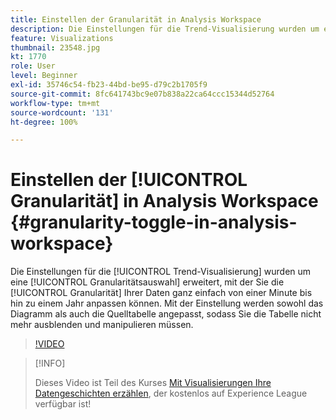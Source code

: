 ```yaml
---
title: Einstellen der Granularität in Analysis Workspace
description: Die Einstellungen für die Trend-Visualisierung wurden um eine Granularitätsauswahl erweitert, mit der Sie die Granularität Ihrer Daten ganz einfach von einer Minute bis hin zu einem Jahr anpassen können. Mit der Einstellung werden sowohl das Diagramm als auch die Quelltabelle angepasst, sodass Sie die Tabelle nicht mehr ausblenden und manipulieren müssen.
feature: Visualizations
thumbnail: 23548.jpg
kt: 1770
role: User
level: Beginner
exl-id: 35746c54-fb23-44bd-be95-d79c2b1705f9
source-git-commit: 8fc641743bc9e07b838a22ca64ccc15344d52764
workflow-type: tm+mt
source-wordcount: '131'
ht-degree: 100%

---
```


# Einstellen der [!UICONTROL Granularität] in Analysis Workspace {#granularity-toggle-in-analysis-workspace}

Die Einstellungen für die [!UICONTROL Trend-Visualisierung] wurden um eine [!UICONTROL Granularitätsauswahl] erweitert, mit der Sie die [!UICONTROL Granularität] Ihrer Daten ganz einfach von einer Minute bis hin zu einem Jahr anpassen können. Mit der Einstellung werden sowohl das Diagramm als auch die Quelltabelle angepasst, sodass Sie die Tabelle nicht mehr ausblenden und manipulieren müssen.

>[!VIDEO](https://video.tv.adobe.com/v/23548/?quality=12&learn=on)

>[!INFO]
>
> Dieses Video ist Teil des Kurses [Mit Visualisierungen Ihre Datengeschichten erzählen](https://experienceleague.adobe.com/?recommended=Analytics-U-1-2021.1.visualizations&amp;lang=de), der kostenlos auf Experience League verfügbar ist!
